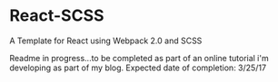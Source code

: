 # React-SCSS
A Template for React using Webpack 2.0 and SCSS

Readme in progress...to be completed as part of an online tutorial i'm developing as part of my blog. Expected date of completion: 3/25/17
